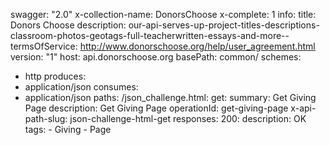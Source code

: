 swagger: "2.0"
x-collection-name: DonorsChoose
x-complete: 1
info:
  title: Donors Choose
  description: our-api-serves-up-project-titles-descriptions-classroom-photos-geotags-full-teacherwritten-essays-and-more--
  termsOfService: http://www.donorschoose.org/help/user_agreement.html
  version: "1"
host: api.donorschoose.org
basePath: common/
schemes:
- http
produces:
- application/json
consumes:
- application/json
paths:
  /json_challenge.html:
    get:
      summary: Get Giving Page
      description: Get Giving Page
      operationId: get-giving-page
      x-api-path-slug: json-challenge-html-get
      responses:
        200:
          description: OK
      tags:
      - Giving
      - Page
